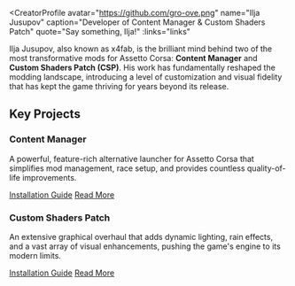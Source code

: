 <script setup>
const links = [
  { kind: 'patreon', href: 'https://www.patreon.com/x4fab', label: 'Patreon' },
  { kind: 'website', href: 'https://acstuff.club', label: 'acstuff.club' },
  { kind: 'github',  href: 'https://github.com/gro-ove', label: 'GitHub' },
  { kind: 'x',       href: 'https://x.com/0x4fab', label: 'X' },
]
</script>

<CreatorProfile
  avatar="https://github.com/gro-ove.png"
  name="Ilja Jusupov"
  caption="Developer of Content Manager & Custom Shaders Patch"
  quote="Say something, Ilja!"
  :links="links"
>

Ilja Jusupov, also known as x4fab, is the brilliant mind behind two of the most transformative mods for Assetto Corsa: **Content Manager** and **Custom Shaders Patch (CSP)**. His work has fundamentally reshaped the modding landscape, introducing a level of customization and visual fidelity that has kept the game thriving for years beyond its release.

<div class="key-projects">
  <h2 class="kp-title">Key Projects</h2>
  <div class="kp-grid">
    <div class="kp-card">
      <h3 class="kp-card-title">Content Manager</h3>
      <p class="kp-card-desc">A powerful, feature-rich alternative launcher for Assetto Corsa that simplifies mod management, race setup, and provides countless quality-of-life improvements.</p>
      <div class="kp-card-links">
        <a class="kp-card-link install" href="/assetto-corsa-arc/guides/setup/installing-cm.html">Installation Guide</a>
        <a class="kp-card-link read-more" href="https://acstuff.ru/" target="_blank" rel="noopener">Read More</a>
      </div>
    </div>
    <div class="kp-card">
      <h3 class="kp-card-title">Custom Shaders Patch</h3>
      <p class="kp-card-desc">An extensive graphical overhaul that adds dynamic lighting, rain effects, and a vast array of visual enhancements, pushing the game's engine to its modern limits.</p>
      <div class="kp-card-links">
        <a class="kp-card-link install" href="/assetto-corsa-arc/guides/setup/installing-csp.html">Installation Guide</a>
        <a class="kp-card-link read-more" href="https://ac-custom-shaders-patch.fandom.com/wiki/Custom_Shaders_Patch_Wiki" target="_blank" rel="noopener">Read More</a>
      </div>
    </div>
  </div>
</div>

</CreatorProfile>